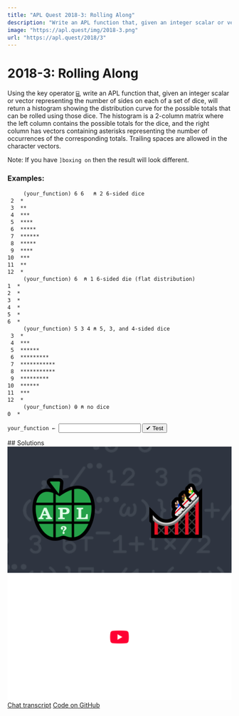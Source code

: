 ```yaml
---
title: "APL Quest 2018-3: Rolling Along"
description: "Write an APL function that, given an integer scalar or vector representing the number of sides on each of a set of dice, will return a histogram showing the distribution curve for the possible totals that can be rolled using those dice."
image: "https://apl.quest/img/2018-3.png"
url: "https://apl.quest/2018/3"
---
```


# <span class=s>2018-</span>3: Rolling Along

Using the key operator [`⌸`](http://help.dyalog.com/latest/#Language/Primitive%20Operators/Key.htm), write an APL function that, given an integer scalar or vector representing the number of sides on each of a set of dice, will return a histogram showing the distribution curve for the possible totals that can be rolled using those dice. The histogram is a 2-column matrix where the left column contains the possible totals for the dice, and the right column has vectors containing asterisks representing the number of occurrences of the corresponding totals.  Trailing spaces are allowed in the character vectors.

Note: If you have `]boxing on` then the result will look different.

### Examples:

```APL
     (your_function) 6 6   ⍝ 2 6-sided dice
 2  *     
 3  **      
 4  ***    
 5  ****      
 6  *****   
 7  ****** 
 8  *****   
 9  ****      
10  ***    
11  **
12  *
     (your_function) 6  ⍝ 1 6-sided die (flat distribution)
1  *  
2  *  
3  *  
4  *  
5  *  
6  * 
     (your_function) 5 3 4 ⍝ 5, 3, and 4-sided dice
 3  *            
 4  ***          
 5  ******
 6  *********     
 7  ***********  
 8  ***********  
 9  *********    
10  ******
11  ***          
12  *
     (your_function) ⍬ ⍝ no dice
0  *   
```
<div class="pdiv">
  <code onclick="p_Input.focus()">your_function ← </code><input id="p_Input" autocomplete="off" spellcheck="false" oninput="this.parentElement.querySelector`button`.disabled=false;localStorage.setItem(window.location.pathname,this.value)" onkeypress="subm(event)">
  <button onclick="alert$.next`Testing…`;submitSolution`p`" class="md-button md-button--primary">&#x2714; Test</button>
</div>
<blockquote id="p_Output"></blockquote>
## Solutions
<div onclick="play(this)" title="Video on YouTube" class="yt">
<img alt="Video Thumbnail" src="../../img/2018-3.png">
<img alt="YouTube" src="../../img/yt-big.png">
</div>
<a href="https://chat.stackexchange.com/transcript/message/62907248#62907248" target="_blank" class="md-button md-button--primary">Chat transcript</a>
<a href="https://github.com/dyalog/apl.quest/tree/main/2018/3.apl" target="_blank" class="md-button md-button--primary right">Code on GitHub</a>

<script>
    testCases={"a":["6 6","5 4 3","?10 10 10","6","10","8 1 1 1","1,?6 6 6"],"b":["?(?5)⍴8","⍬","?(?6)⍴?10","⍬,?10","(?10)⍴1","16⍴2"],"f":"{⍬≡⍵:⍉⍪0(,'*') ⋄ {⍺('*'⍴⍨≢⍵)}⌸⊃(,∘.+)/⍳¨⍵}"}
    p_Input.value=localStorage.getItem(window.location.pathname)
    play=e=>e.outerHTML=`<iframe src="https://www.youtube.com/embed/D6jWkFo00-E?list=PLYKQVqyrAEj9wDIUyLDGtDAFTKY38BUMN&autoplay=1" title="<span class=s>2018-</span>3: Rolling Along (APL Quest 2018-3)" frameborder="0" allow="accelerometer; autoplay; clipboard-write; encrypted-media; gyroscope; picture-in-picture; web-share" referrerpolicy="strict-origin-when-cross-origin" allowfullscreen></iframe>`
</script>
